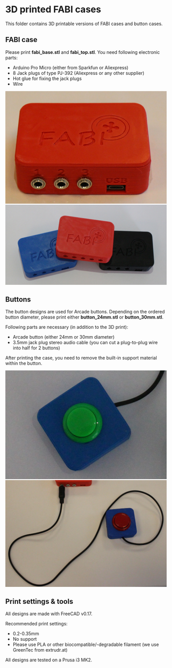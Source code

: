 
# 3D printed FABI cases

This folder contains 3D printable versions of FABI cases and button cases.

## FABI case

Please print **fabi_base.stl** and **fabi_top.stl**.
You need following electronic parts:

* Arduino Pro Micro (either from Sparkfun or Aliexpress)
* 8 Jack plugs of type PJ-392 (Aliexpress or any other supplier)
* Hot glue for fixing the jack plugs
* Wire

![Image of an assembled FABI box](/img/fabi2.png?raw=true)
![Differently colored FABI boxes](/img/fabi3.png?raw=true)

## Buttons

The button designs are used for Arcade buttons. Depending on the ordered button diameter, please print either **button_24mm.stl** or **button_30mm.stl**.

Following parts are necessary (in addition to the 3D print):

* Arcade button (either 24mm or 30mm diameter)
* 3.5mm jack plug stereo audio cable (you can cut a plug-to-plug wire into half for 2 buttons)

After printing the case, you need to remove the built-in support material within the button.

![Image of a 24mm button](/img/button24mm.png?raw=true)
![Image of a 30mm button](/img/button30mm.png?raw=true)


## Print settings & tools

All designs are made with FreeCAD v0.17.

Recommended print settings:

* 0.2-0.35mm
* No support
* Please use PLA or other biocompatible/-degradable filament (we use GreenTec from extrudr.at)

All designs are tested on a Prusa i3 MK2.
